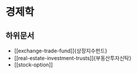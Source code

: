# 경제학

## 하위문서

- [[exchange-trade-fund]]{상장지수펀드}
- [[real-estate-investment-trusts]]{부동산투자신탁}
- [[stock-option]] 

